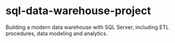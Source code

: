 # sql-data-warehouse-project
Building a modern data warehouse with SQL Server, including ETL procedures, data modeling and analytics.

